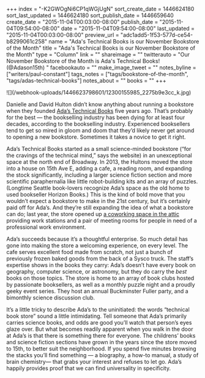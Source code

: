 +++
index = "-K2GWOgNi6CP1qWGjUgN"
sort_create_date = 1446624180
sort_last_updated = 1446624180
sort_publish_date = 1446659640
create_date = "2015-11-04T00:03:00-08:00"
publish_date = "2015-11-04T09:54:00-08:00"
date = "2015-11-04T09:54:00-08:00"
last_updated = "2015-11-04T00:03:00-08:00"
preview_url = "adc1add5-1f53-577d-ce54-b8299061c258"
name = "Ada's Technical Books is our November Bookstore of the Month"
title = "Ada's Technical Books is our November Bookstore of the Month"
type = "Column"
link = ""
shareimage = ""
twitterauto = "Our November Bookstore of the Month is Ada's Technical Books! (@Adason15th) "
facebookauto = ""
make_image_tweet = ""
notes_byline = ["writers/paul-constant"]
tags_notes = ["tags/bookstore-of-the-month", "tags/adas-technical-books"]
notes_about = ""
books = ""
+++
<p class="image">![](/webhook-uploads/1446623798601/12300155985_2275b9e3cc_k.jpg)</p>

Danielle and David Hulton didn’t know anything about running a bookstore when they founded [Ada’s Technical Books](http://www.seattletechnicalbooks.com/) five years ago. That’s probably for the best — the bookselling industry has been dying for at least four decades, according to the bookselling industry. Experienced booksellers tend to get so mired in gloom and doom that they’d likely never get around to opening a new bookstore. Sometimes it takes a novice to get it right.

Ada’s Technical Books started as a small science-minded bookstore (“for the cravings of the technical mind,” says the website) in an unexceptional space at the north end of Broadway. In 2013, the Hultons moved the store into a house on 15th Ave E, adding a cafe, a reading room, and expanding the stock significantly, including a larger science fiction section and more scientific paraphernalia like little robot-building kits and an array of puzzles. (Longtime Seattle book-lovers recognize Ada’s space as the old home to used bookseller Horizon Books.) This is the kind of bold move that you wouldn’t expect a bookstore to make in the 21st century, but it’s certainly paid off for Ada’s. And they’re still expanding the idea of what a bookstore can do; last year, the store opened up [a coworking space in the attic](http://theoffice.adasbooks.com/) providing work stations and a pair of meeting rooms for people in need of a professional work environment. 

Ada’s succeeds because it’s a thoughtful enterprise. So much detail has gone into making the store a welcoming experience, on every level. The cafe serves excellent food made from scratch, not just a bunch of previously frozen baked goods from the back of a Sysco truck. The staff’s expertise shows in the books they carry: Ada’s doesn’t have every book on geography, computer science, or astronomy, but they do carry the *best* books on those topics. The store is home to an array of book clubs hosted by passionate booksellers, as well as a monthly puzzle night and a proudly geeky event series. They host an annual Buckminster Fuller party, and a bimonthly science discussion club.

It’s a little tricky to describe Ada’s to the uninitiated: the words “technical book store” sound a little intimidating. Tell someone that Ada’s primarily carries science books, and odds are good you’ll watch that person’s eyes glaze over. But what becomes readily apparent when you walk in the door at Ada’s is that there is something there for everyone. The childrens’ books and science fiction sections have grown in the years since the store moved to 15th, to better suit the neighborhood. If you spend five minutes browsing the stacks you’ll find something — a biography, a how-to manual, a study of brain chemistry— that grabs your interest and refuses to let go. Ada’s happily provides proof that we can find universality in specificity.  